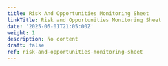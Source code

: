 ```yaml
---
title: Risk And Opportunities Monitoring Sheet
linkTitle: Risk and Opportunities Monitoring Sheet
date: '2025-05-01T21:05:00Z'
weight: 1
description: No content
draft: false
ref: risk-and-opportunities-monitoring-sheet
---
```


